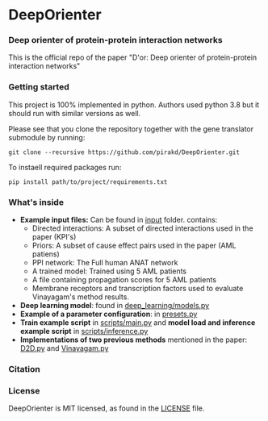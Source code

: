 # DeepOrienter
### Deep orienter of protein-protein interaction networks
This is the official repo of the paper "D'or: Deep orienter of protein-protein interaction networks"
### Getting started
This project is 100% implemented in python. Authors used python 3.8 but it should run with similar versions as well.

Please see that you clone the repository together with the gene translator submodule by running:
```
git clone --recursive https://github.com/pirakd/DeepOrienter.git

```
To instaell required packages run:
``` 
pip install path/to/project/requirements.txt
```

### What's inside
 - **Example input files:** Can be found in [input](input) folder. contains:
    - Directed interactions: A subset of directed interactions used in the paper (KPI's)
    - Priors: A subset of cause effect pairs used in the paper (AML patiens)
    - PPI network: The Full human ANAT network
    - A trained model: Trained using 5 AML patients
    - A file containing propagation scores for 5 AML patients
    - Membrane receptors and transcription factors used to evaluate Vinayagam's method results.
- **Deep learning model**: found in [deep_learning/models.py](deep_learning/models.py)
- **Example of a parameter configuration**: in [presets.py](presets.py)
- **Train example script** in [scripts/main.py](scripts/main.py) and **model load and inference example script** in [scripts/inference.py](scripts/inference.py)
- **Implementations of two previous methods** mentioned in the paper: [D2D.py](D2D.py) and [Vinayagam.py](Vinayagam.py)


### Citation 


### License
DeepOrienter is MIT licensed, as found in the [LICENSE](LICENSE) file.
